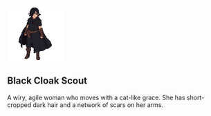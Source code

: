 ![alt text](./scout.png)

## Black Cloak Scout

A wiry, agile woman who moves with a cat-like grace. She has short-cropped dark hair and a network of scars on her arms.
